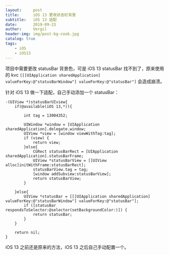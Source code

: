 ```yaml
---
layout:     post
title:      iOS 13 更改状态栏背景
subtitle:   iOS 13 适配
date:       2019-09-23
author:     Vergil
header-img: img/post-bg-cook.jpg
catalog: true
tags:
    - iOS 
    - iOS13
---
```


项目中需要更改 statusBar 背景色，可是 iOS 13 statusBar 找不到了，原来使用的 kvc `[[[UIApplication sharedApplication] valueForKey:@"statusBarWindow"] valueForKey:@"statusBar"]` 会造成崩溃。

针对 iOS 13 做一下适配，自己手动添加一个 statusBar：

```
-(UIView *)statusBarUIview{
    if(@available(iOS 13,*)){
        
        int tag = 13004352;
        
        UIWindow *window = [UIApplication sharedApplication].delegate.window;
        UIView *view = [window viewWithTag:tag];
        if (view) {
            return view;
        }else{
            CGRect statusBarRect = [UIApplication sharedApplication].statusBarFrame;
            UIView *statusBarView = [[UIView alloc]initWithFrame:statusBarRect];
            statusBarView.tag = tag;
            [window addSubview:statusBarView];
            return statusBarView;
        }
    
    }else{
        UIView *statusBar = [[[UIApplication sharedApplication] valueForKey:@"statusBarWindow"] valueForKey:@"statusBar"];
        if ([statusBar respondsToSelector:@selector(setBackgroundColor:)]) {
            return statusBar;
        }
    }
    
    return nil;
}
```

iOS 13 之前还是原来的方法，iOS 13 之后自己手动配置一个。 